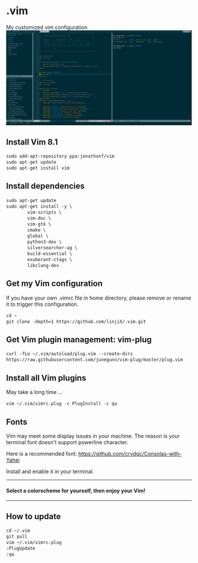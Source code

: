 # .vim
My customized vim configuration
![](preview.png)

## Install Vim 8.1

    sudo add-apt-repository ppa:jonathonf/vim
    sudo apt-get update
    sudo apt-get install vim

## Install dependencies

    sudo apt-get update
    sudo apt-get install -y \
            vim-scripts \
            vim-doc \
            vim-gtk \
            cmake \
            global \
            python3-dev \
            silversearcher-ag \
            build-essential \
            exuberant-ctags \
            libclang-dev

## Get my Vim configuration
If you have your own .vimrc file in home directory,
please remove or rename it to trigger this configuration.

    cd ~
    git clone -depth=1 https://github.com/linjiX/.vim.git

## Get Vim plugin management: vim-plug

    curl -fLo ~/.vim/autoload/plug.vim --create-dirs https://raw.githubusercontent.com/junegunn/vim-plug/master/plug.vim

## Install all Vim plugins
May take a long time ...

    vim ~/.vim/vimrc.plug -c PlugInstall -c qa

## Fonts
Vim may meet some display issues in your machine.
The reason is your terminal font doesn't support powerline character.

Here is a recommended font:
<https://github.com/crvdgc/Consolas-with-Yahei>

Install and enable it in your terminal.

---
#### Select a colorscheme for yourself, then enjoy your Vim!

---

## How to update

    cd ~/.vim
    git pull
    vim ~/.vim/vimrc.plug
    :PlugUpdate
    :qa



